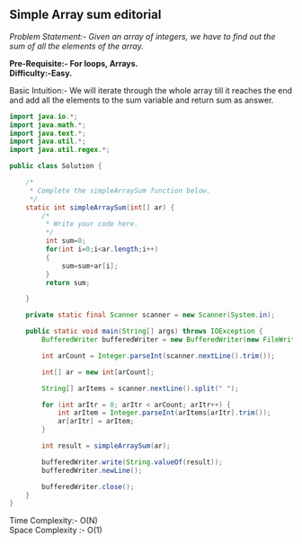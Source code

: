 ## Simple Array sum editorial

*Problem Statement:- Given an array of integers, we have to find out the sum of all the elements of the array.*

**Pre-Requisite:- For loops, Arrays.**     
**Difficulty:-Easy.**  

Basic Intuition:-
We will iterate through the whole array till it reaches the end and add all the elements to the sum variable and return sum as answer.


```.java
import java.io.*;
import java.math.*;
import java.text.*;
import java.util.*;
import java.util.regex.*;

public class Solution {

    /*
     * Complete the simpleArraySum function below.
     */
    static int simpleArraySum(int[] ar) {
        /*
         * Write your code here.
         */
         int sum=0;
         for(int i=0;i<ar.length;i++)
         {
             sum=sum+ar[i];
         }
         return sum;

    }

    private static final Scanner scanner = new Scanner(System.in);

    public static void main(String[] args) throws IOException {
        BufferedWriter bufferedWriter = new BufferedWriter(new FileWriter(System.getenv("OUTPUT_PATH")));

        int arCount = Integer.parseInt(scanner.nextLine().trim());

        int[] ar = new int[arCount];

        String[] arItems = scanner.nextLine().split(" ");

        for (int arItr = 0; arItr < arCount; arItr++) {
            int arItem = Integer.parseInt(arItems[arItr].trim());
            ar[arItr] = arItem;
        }

        int result = simpleArraySum(ar);

        bufferedWriter.write(String.valueOf(result));
        bufferedWriter.newLine();

        bufferedWriter.close();
    }
}
```

Time Complexity:- O(N)  
Space Complexity :- O(1)